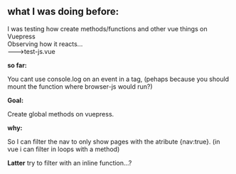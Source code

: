 ## what I was doing before:

I was testing how create methods/functions and other vue things on Vuepress  
Observing how it reacts...  
--->test-js.vue

**so far:**

You cant use console.log on an event in a tag, (pehaps because you should mount the function where browser-js would run?)

**Goal:**

Create global methods on vuepress.

**why:**

So I can filter the nav to only show pages with the atribute {nav:true}. (in vue i can filter in loops with a method)
  
  
**Latter**
try to filter with an inline function...?
